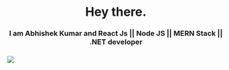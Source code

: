       
# <h1 align="center"> Hey there. </h1>
### <h3 align="center"> I am Abhishek Kumar and **React Js** || **Node JS** || **MERN Stack** || **.NET** developer </h3>
### <img align="center" src= />

<!--
**kr53akd/kr53akd** is a ✨ _special_ ✨ repository because its `README.md` (this file) appears on your GitHub profile.

Here are some ideas to get you started:

- 🔭 I’m currently working on ...
- 🌱 I’m currently learning ...
- 👯 I’m looking to collaborate on ...
- 🤔 I’m looking for help with ...
- 💬 Ask me about ...
- 📫 How to reach me: ...
- 😄 Pronouns: ...
- ⚡ Fun fact: ...
-->
